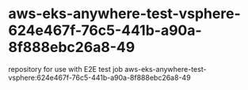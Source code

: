 # aws-eks-anywhere-test-vsphere-624e467f-76c5-441b-a90a-8f888ebc26a8-49
repository for use with E2E test job aws-eks-anywhere-test-vsphere:624e467f-76c5-441b-a90a-8f888ebc26a8-49
